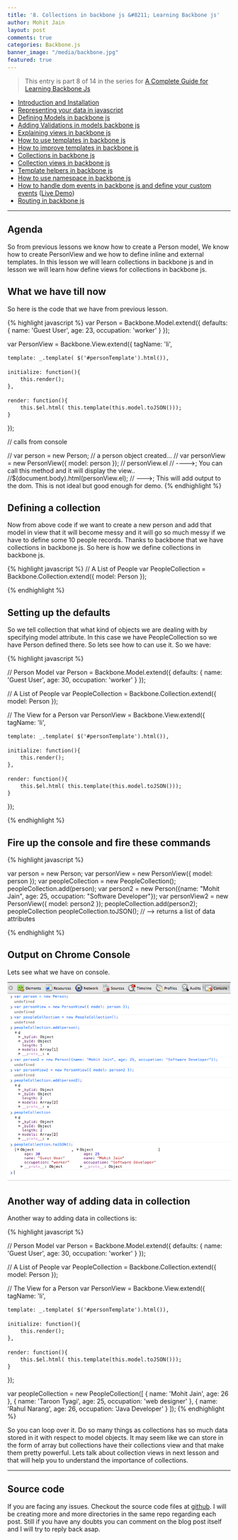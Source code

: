 ```yaml
---
title: '8. Collections in backbone js &#8211; Learning Backbone js'
author: Mohit Jain
layout: post
comments: true
categories: Backbone.js
banner_image: "/media/backbone.jpg"
featured: true
---
```



> This entry is part 8 of 14 in the series for [A Complete Guide for Learning Backbone Js](/2012/12/a-complete-guide-for-learning-backbone-js/)

* [Introduction and Installation](/2012/12/introduction-to-backbone-js-and-setting-up-an-working-environment)
* [Representing your data in javascript](/2012/12/2-representing-your-data-in-javascript-learning-backbone-js)
* [Defining Models in backbone js](/2012/12/3-defining-models-in-backbone-js-learning-backbone-js)
* [Adding Validations in models backbone js ](/2012/12/4-adding-validations-in-models-in-backbone-js-learning-backbone-js)
* [Explaining views in backbone js](/2012/12/5-explaining-views-in-backbone-js-learning-backbone-js)
* [How to use templates in backbone js ](/2012/12/how-to-use-templates-in-backbone-js-learning-backbone-js)
* [How to improve templates in backbone js](/2012/12/how-to-improve-templates-in-backbone-js-learning-backbone-js)
* [Collections in backbone js](/2012/12/8-collections-in-backbone-js-learning-backbone-js)
* [Collection views in backbone js ](/2012/12/9-collection-views-in-backbone-js-learning-backbone-js)
* [Template helpers in backbone js](/2012/12/template-helpers-in-backbone-js-learning-backbonejs)
* [How to use namespace in backbone js ](/2012/12/11-namespacing-in-backbone-js-learning-backbonejs)
* [How to handle dom events in backbone js and define your custom events](/2012/12/12-listening-to-dom-events-in-backbone-js-learning-backbone-js) ([Live Demo](http://listen-dom-events-backbone.herokuapp.com))
* [Routing in backbone js](/2013/01/routers-in-backbone-js-learning-backbone-js)

***

## Agenda

So from previous lessons we know how to create a Person model, We know how to create PersonView and we how to define inline and external templates. In this lesson we will learn collections in backbone js and in lesson we will learn how define views for collections in backbone js.

## What we have till now

So here is the code that we have from previous lesson.

{% highlight javascript %}
var Person = Backbone.Model.extend({
	defaults: {
		name: 'Guest User',
		age: 23,
		occupation: 'worker'
	}
});

var PersonView = Backbone.View.extend({
	tagName: 'li',

	template: _.template( $('#personTemplate').html()),

	initialize: function(){
		this.render();
	},

	render: function(){
		this.$el.html( this.template(this.model.toJSON()));
	}
});

// calls from console

// var person = new Person;  // a person object created...
// var personView = new PersonView({ model: person });
// personView.el   // ---->; You can call this method and it will display the view..
//$(document.body).html(personView.el);  //  --->; This will add output to the dom. This is not ideal but good enough for demo.
{% endhighlight %}

## Defining a collection

Now from above code if we want to create a new person and add that model in view that it will become messy and it will go so much messy if we have to define some 10 people records. Thanks to backbone that we have collections in backbone js. So here is how we define collections in backbone js.

{% highlight javascript %}
// A List of People
var PeopleCollection = Backbone.Collection.extend({
	model: Person
});

{% endhighlight %}

## Setting up the defaults

So we tell collection that what kind of objects we are dealing with by specifying model attribute. In this case we have PeopleCollection so we have Person defined there. So lets see how to can use it. So we have:

{% highlight javascript %}

// Person Model
var Person = Backbone.Model.extend({
	defaults: {
		name: 'Guest User',
		age: 30,
		occupation: 'worker'
	}
});

// A List of People
var PeopleCollection = Backbone.Collection.extend({
	model: Person
});

// The View for a Person
var PersonView = Backbone.View.extend({
	tagName: 'li',

	template: _.template( $('#personTemplate').html()),

	initialize: function(){
		this.render();
	},

	render: function(){
		this.$el.html( this.template(this.model.toJSON()));
	}
});

{% endhighlight %}

## Fire up the console and fire these commands

{% highlight javascript %}

 var person = new Person;
 var personView = new PersonView({ model: person });
 var peopleCollection = new PeopleCollection();
 peopleCollection.add(person);
 var person2 = new Person({name: "Mohit Jain", age: 25, occupation: "Software Developer"});
 var personView2 = new PersonView({ model: person2 });
 peopleCollection.add(person2);
 peopleCollection
 peopleCollection.toJSON(); // --> returns a list of data attributes

{% endhighlight %}

## Output on Chrome Console

Lets see what we have on console.

![Collections in backbone js](/wp-content/uploads/2012/12/Screen-Shot-2012-12-21-at-1.11.41-AM.png?fit=690,614)


<!--more-->


## Another way of adding data in collection

Another way to adding data in collections is:

{% highlight javascript %}

// Person Model
var Person = Backbone.Model.extend({
	defaults: {
		name: 'Guest User',
		age: 30,
		occupation: 'worker'
	}
});

// A List of People
var PeopleCollection = Backbone.Collection.extend({
	model: Person
});

// The View for a Person
var PersonView = Backbone.View.extend({
	tagName: 'li',

	template: _.template( $('#personTemplate').html()),

	initialize: function(){
		this.render();
	},

	render: function(){
		this.$el.html( this.template(this.model.toJSON()));
	}
});

var peopleCollection = new PeopleCollection([
	{
		name: 'Mohit Jain',
		age: 26
	},
	{
		name: 'Taroon Tyagi',
		age: 25,
		occupation: 'web designer'
	},
	{
		name: 'Rahul Narang',
		age: 26,
		occupation: 'Java Developer'
	}
]);
{% endhighlight %}


So you can loop over it. Do so many things as collections has so much data stored in it with respect to model objects. It may seem like we can store in the form of array but collections have their collections view and that make them pretty powerful. Lets talk about collection views in next lesson and that will help you to understand the importance of collections.

***

## Source code

If you are facing any issues. Checkout the source code files at [github](https://github.com/mohitjain/learning_basics_backbone "Source Code for the post"). I will be creating more and more directories in the same repo regarding each post. Still if you have any doubts you can comment on the blog post itself and I will try to reply back asap.
